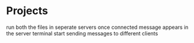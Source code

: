 # Projects

run  both the files in seperate servers
once connected message appears in the server terminal 
start sending messages to different clients
